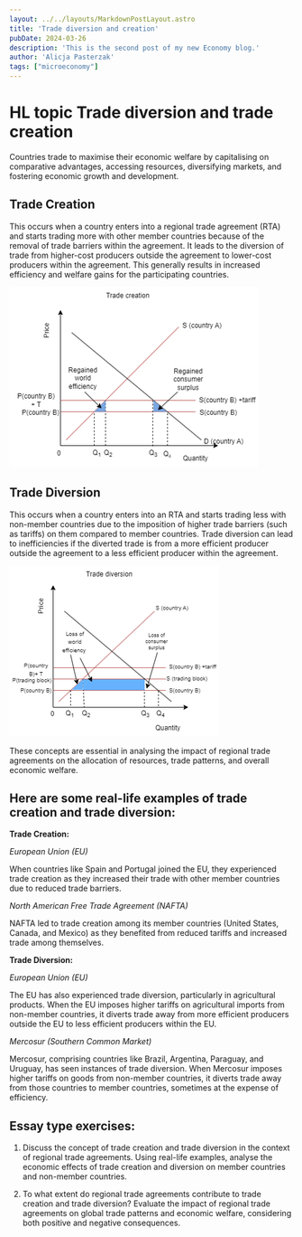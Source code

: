 ```yaml
---
layout: ../../layouts/MarkdownPostLayout.astro
title: 'Trade diversion and creation'
pubDate: 2024-03-26
description: 'This is the second post of my new Economy blog.'
author: 'Alicja Pasterzak'
tags: ["microeconomy"]
---
```

# HL topic Trade diversion and trade creation

Countries trade to maximise their economic welfare by capitalising on comparative advantages, accessing resources, diversifying markets, and fostering economic growth and development.

## Trade Creation

This occurs when a country enters into a regional trade agreement (RTA) and starts trading more with other member countries because of the removal of trade barriers within the agreement. It leads to the diversion of trade from higher-cost producers outside the agreement to lower-cost producers within the agreement. This generally results in increased efficiency and welfare gains for the participating countries.

<div class='flex justify-center'>

![](../../images/tradecreation.png)

</div>

## Trade Diversion

This occurs when a country enters into an RTA and starts trading less with non-member countries due to the imposition of higher trade barriers (such as tariffs) on them compared to member countries. Trade diversion can lead to inefficiencies if the diverted trade is from a more efficient producer outside the agreement to a less efficient producer within the agreement.

<div class='flex justify-center'>

![](../../images/tradediversion.jpg)
</div>

These concepts are essential in analysing the impact of regional trade agreements on the allocation of resources, trade patterns, and overall economic welfare.

## Here are some real-life examples of trade creation and trade diversion:

**Trade Creation:**

*European Union (EU)*

When countries like Spain and Portugal joined the EU, they experienced trade creation as they increased their trade with other member countries due to reduced trade barriers.

*North American Free Trade Agreement (NAFTA)*

NAFTA led to trade creation among its member countries (United States, Canada, and Mexico) as they benefited from reduced tariffs and increased trade among themselves.

**Trade Diversion:**

*European Union (EU)*

The EU has also experienced trade diversion, particularly in agricultural products. When the EU imposes higher tariffs on agricultural imports from non-member countries, it diverts trade away from more efficient producers outside the EU to less efficient producers within the EU.

*Mercosur (Southern Common Market)*

Mercosur, comprising countries like Brazil, Argentina, Paraguay, and Uruguay, has seen instances of trade diversion. When Mercosur imposes higher tariffs on goods from non-member countries, it diverts trade away from those countries to member countries, sometimes at the expense of efficiency.

## Essay type exercises: 

1. Discuss the concept of trade creation and trade diversion in the context of regional trade agreements. Using real-life examples, analyse the economic effects of trade creation and diversion on member countries and non-member countries.

2. To what extent do regional trade agreements contribute to trade creation and trade diversion? Evaluate the impact of regional trade agreements on global trade patterns and economic welfare, considering both positive and negative consequences.